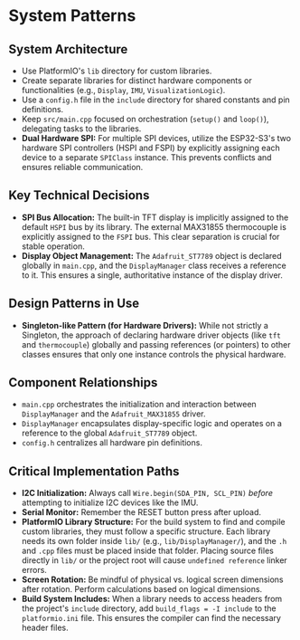 # System Patterns

## System Architecture
*   Use PlatformIO's `lib` directory for custom libraries.
*   Create separate libraries for distinct hardware components or functionalities (e.g., `Display`, `IMU`, `VisualizationLogic`).
*   Use a `config.h` file in the `include` directory for shared constants and pin definitions.
*   Keep `src/main.cpp` focused on orchestration (`setup()` and `loop()`), delegating tasks to the libraries.
*   **Dual Hardware SPI:** For multiple SPI devices, utilize the ESP32-S3's two hardware SPI controllers (HSPI and FSPI) by explicitly assigning each device to a separate `SPIClass` instance. This prevents conflicts and ensures reliable communication.

## Key Technical Decisions
*   **SPI Bus Allocation:** The built-in TFT display is implicitly assigned to the default `HSPI` bus by its library. The external MAX31855 thermocouple is explicitly assigned to the `FSPI` bus. This clear separation is crucial for stable operation.
*   **Display Object Management:** The `Adafruit_ST7789` object is declared globally in `main.cpp`, and the `DisplayManager` class receives a reference to it. This ensures a single, authoritative instance of the display driver.

## Design Patterns in Use
*   **Singleton-like Pattern (for Hardware Drivers):** While not strictly a Singleton, the approach of declaring hardware driver objects (like `tft` and `thermocouple`) globally and passing references (or pointers) to other classes ensures that only one instance controls the physical hardware.

## Component Relationships
*   `main.cpp` orchestrates the initialization and interaction between `DisplayManager` and the `Adafruit_MAX31855` driver.
*   `DisplayManager` encapsulates display-specific logic and operates on a reference to the global `Adafruit_ST7789` object.
*   `config.h` centralizes all hardware pin definitions.

## Critical Implementation Paths
*   **I2C Initialization:** Always call `Wire.begin(SDA_PIN, SCL_PIN)` *before* attempting to initialize I2C devices like the IMU.
*   **Serial Monitor:** Remember the RESET button press after upload.
*   **PlatformIO Library Structure:** For the build system to find and compile custom libraries, they must follow a specific structure. Each library needs its own folder inside `lib/` (e.g., `lib/DisplayManager/`), and the `.h` and `.cpp` files must be placed inside that folder. Placing source files directly in `lib/` or the project root will cause `undefined reference` linker errors.
*   **Screen Rotation:** Be mindful of physical vs. logical screen dimensions after rotation. Perform calculations based on logical dimensions.
*   **Build System Includes:** When a library needs to access headers from the project's `include` directory, add `build_flags = -I include` to the `platformio.ini` file. This ensures the compiler can find the necessary header files.
